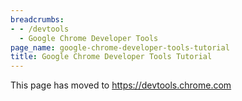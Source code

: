 ```yaml
---
breadcrumbs:
- - /devtools
  - Google Chrome Developer Tools
page_name: google-chrome-developer-tools-tutorial
title: Google Chrome Developer Tools Tutorial
---
```


This page has moved to <https://devtools.chrome.com>
